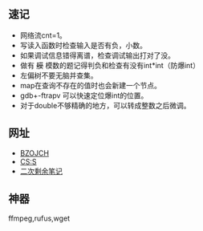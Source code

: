 ## 速记

* 网络流cnt=1。
* 写读入函数时检查输入是否有负，小数。
* 如果调试信息错得离谱，检查调试输出打对了没。
* 做有 ~~膜~~ 模数的题记得判负和检查有没有int*int（防爆int）
* 左偏树不要无脑并查集。
* map在查询不存在的值时也会新建一个节点。
* gdb+-ftrapv 可以快速定位爆int的位置。
* 对于double不够精确的地方，可以转成整数之后微调。


## 网址

* [BZOJCH](http://ruanx.pw/bzojch/)
* [CS:S](http://se7en.ws)
* [二次剩余笔记](https://blog.csdn.net/a_crazy_czy/article/details/51959546)

## 神器
ffmpeg,rufus,wget
